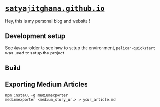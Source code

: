 # [`satyajitghana.github.io`](satyajitghana.github.io)

Hey, this is my personal blog and website !

## Development setup

See `devenv` folder to see how to setup the environment,
`pelican-quickstart` was used to setup the project

## Build

## Exporting Medium Articles

```shell script
npm install -g mediumexporter
mediumexporter <medium_story_url> > your_article.md
```
